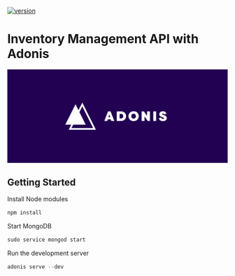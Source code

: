 
[![version](https://img.shields.io/badge/version-0.0.1-green.svg)](https://semver.org)

# Inventory Management API with Adonis

![](adonis.png)


## Getting Started
  
  Install Node modules 
  
  ```js
  npm install
```
  
  Start MongoDB  
  
  ```js
sudo service mongod start
```
  
  Run the development server 
  
  ```js
 adonis serve --dev
```
  


